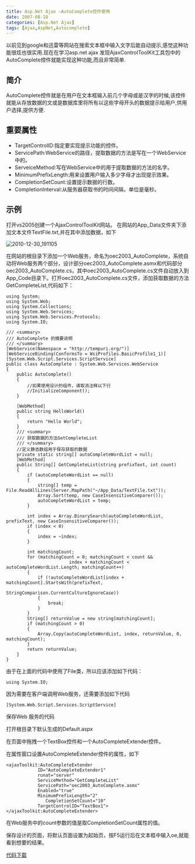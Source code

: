 ```yaml
---
title: Asp.Net Ajax —AutoComplete控件使用
date: 2007-08-18
categories: [Asp.Net Ajax]
tags: [Ajax,AspNet,Autocomplete]
---
```


以前见到google和迅雷等网站在搜索文本框中输入文字后能自动提示,感觉这种功能很炫也很实用.现在在学习asp.net ajax 发现AjaxControlToolKit工具包中的AutoComplete控件就能实现这种功能,而且非常简单.
<!--more-->

## 简介

AutoComplete控件就是在用户在文本框输入前几个字母或是汉字的时候,该控件就能从存放数据的文或是数据库里将所有以这些字母开头的数据提示给用户,供用户选择,提供方便.

## 重要属性

* TargetControlID:指定要实现提示功能的控件。
* ServicePath:WebService的路径，提取数据的方法是写在一个WebService中的。
* ServeiceMethod:写在WebService中的用于提取数据的方法的名字。
* MinimumPrefixLength:用来设置用户输入多少字母才出现提示效果。
* CompletionSetCount:设置提示数据的行数。
* CompletionInterval:从服务器获取书的时间间隔，单位是毫秒。

## 示例

打开vs2005创建一个AjaxControlToolKit网站。
在网站的App_Data文件夹下添加文本文件TextFile.txt,并在其中添加数据，如下

![2010-12-30_191105](http://fwhyy.com/img/post/2010-12-30_191105.gif)

在网站的根目录下添加一个Web服务，命名为oec2003_AutoComplete，系统自动将Web服务两个部分，设计部分oec2003_AutoComplete.asmx和代码部分oec2003_AutoComplete.cs，其中oec2003_AutoComplete.cs文件自动放入到App_Code目录下。打开oec2003_AutoComplete.cs文件，添加获取数据的方法GetCompleteList,代码如下：

```
using System;
using System.Web;
using System.Collections;
using System.Web.Services;
using System.Web.Services.Protocols;
using System.IO;

/// <summary>
/// AutoComplete 的摘要说明
/// </summary>
[WebService(Namespace = "http://tempuri.org/")]
[WebServiceBinding(ConformsTo = WsiProfiles.BasicProfile1_1)]
[System.Web.Script.Services.ScriptService]
public class AutoComplete : System.Web.Services.WebService
{
    public AutoComplete()
    {
        //如果使用设计的组件，请取消注释以下行
        //InitializeComponent();
    }

    [WebMethod]
    public string HelloWorld()
    {
        return "Hello World";
    }
    /// <summary>
    /// 获取数据的方法GetCompleteList
    /// </summary>
    //定义静态数组用于保存获取的数据
    private static string[] autoCompleteWordList = null;
    [WebMethod]
    public String[] GetCompleteList(string prefixText, int count)
    {
        if (autoCompleteWordList == null)
        {
            string[] temp = File.ReadAllLines(Server.MapPath("~/App_Data/TextFile.txt"));
            Array.Sort(temp, new CaseInsensitiveComparer());
            autoCompleteWordList = temp;
        }

        int index = Array.BinarySearch(autoCompleteWordList, prefixText, new CaseInsensitiveComparer());
        if (index < 0)
        {
            index = ~index;
        }

        int matchingCount;
        for (matchingCount = 0; matchingCount < count &&
                        index + matchingCount < autoCompleteWordList.Length; matchingCount++)
        {
            if (!autoCompleteWordList[index + matchingCount].StartsWith(prefixText,
                                               StringComparison.CurrentCultureIgnoreCase))
            {
                break;
            }
        }
        String[] returnValue = new string[matchingCount];
        if (matchingCount > 0)
        {
            Array.Copy(autoCompleteWordList, index, returnValue, 0, matchingCount);
        }
        return returnValue;
    }
}
```

由于在上面的代码中使用了File类，所以应该添加如下代码：

```
using System.IO;
```

因为需要在客户端调用Web服务，还需要添加如下代码

```
[System.Web.Script.Services.ScriptService]
```

保存Web 服务的代码

打开根目录下默认生成的Default.aspx

在页面中拖拽一个TextBox控件和一个AutoCompleteExtender控件。

在属性窗口设置AutoCompleteExtender控件的属性，如下

```
<ajaxToolkit:AutoCompleteExtender
            ID="AutoCompleteExtender1"
            runat="server"
            ServiceMethod="GetCompleteList"
            ServicePath="oec2003_AutoComplete.asmx"
            Enabled="true"
            MinimumPrefixLength="2"
               CompletionSetCount="10"
            TargetControlID="TextBox1">
</ajaxToolkit:AutoCompleteExtender>
```

在Web服务中的count参数的值是取CompletionSetCount属性的值。

保存设计的页面，将默认页面设置为起始页，按F5运行后在文本框中输入oe,就能看到想要的结果。

[代码下载](http://files.cnblogs.com/oec2003/AutoComplete_rar.zip)


